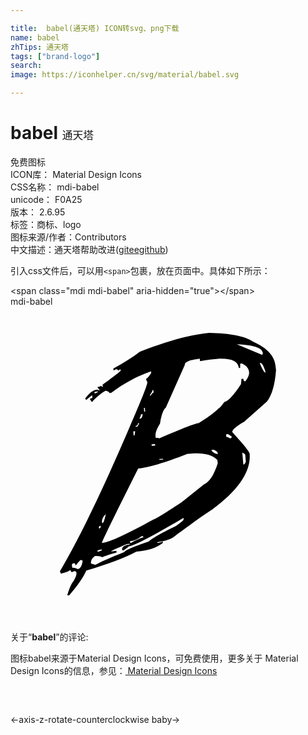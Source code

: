 ```yaml
---

title:  babel(通天塔) ICON转svg、png下载
name: babel
zhTips: 通天塔
tags: ["brand-logo"]
search: 
image: https://iconhelper.cn/svg/material/babel.svg

---
```


# babel  <small style="font-size: 60%;font-weight: 100">通天塔</small>


<div class="detail-page">
<p>
<span><span class="badge-success badge">免费图标</span> </span>
<br/>
<span>
ICON库：
<span class="badge-secondary badge">Material Design Icons</span> 
</span>
<br/>
<span>
CSS名称：
<span class="badge-secondary badge">mdi-babel</span> 
</span>
<br/>
<span>
unicode：
<span class="badge-secondary badge">F0A25</span> 
<copy-btn content='F0A25' btn-title=""></copy-btn>
<copy-btn :content='String.fromCodePoint(parseInt("F0A25", 16))' btn-title="复制U"></copy-btn>
</span>
<br/>
<span>
版本：
<span class="badge-secondary badge">2.6.95</span> 
</span><br/><span>标签：<span class="badge-light badge"><router-link to="/tags/brand-logo.html">商标、logo</router-link></span></span>
<br/>
<span>图标来源/作者：<span class="badge-light badge">Contributors</span></span> 
<br/>
<span class="zh-detail">中文描述：<span class="badge-primary badge">通天塔</span><span class="help-link"><span>帮助改进</span>(<a href="https://gitee.com/liuwave/icon-helper/edit/master/json/material/babel.json" target="_blank" rel="noopener noreferrer">gitee</a><a href="https://github.com/liuwave/icon-helper/edit/master/json/material/babel.json" target="_blank" rel="noopener noreferrer">github</a></span>)</span><br/>
</p>
</div>
<div class="alert alert-dark">
  <i class="mdi mdi-babel mdi-48px"></i>
  <i class="mdi mdi-babel mdi-36px"></i>
  <i class="mdi mdi-babel mdi-24px"></i>
  <i class="mdi mdi-babel mdi-18px"></i>
</div>
<div>
  <p>引入css文件后，可以用<code>&lt;span&gt;</code>包裹，放在页面中。具体如下所示：    
  </p>
  <div class="alert alert-primary" style="font-size: 14px">
    &lt;span class="mdi mdi-babel" aria-hidden="true"&gt;&lt;/span&gt;
    <copy-btn content='<span class="mdi mdi-babel" aria-hidden="true"></span>'></copy-btn>
  </div>
  <div class="alert alert-secondary">
    <i class="mdi mdi-babel"
    style="font-size: 24px"
    aria-hidden="true"></i> mdi-babel
    <copy-btn content="mdi-babel" btn-title="复制图标名称"></copy-btn>
  </div>
</div>
<div id="svg" class="svg-wrap">
<svg xmlns="http://www.w3.org/2000/svg" viewBox="0 0 24 24"><path d="M15.14 2C13.8 2.12 12.04 2.59 9.87 3.43C9.28 3.87 8.6 4.3 7.84 4.72V4.85C7.9 4.85 7.96 4.81 8.04 4.77C8.13 4.76 8.19 4.79 8.19 4.88L8.32 4.8L8.39 4.79L8.4 4.86C8.41 4.92 7.93 5.29 7 5.96L7.06 6.09H7L6.84 6.04C6.84 6.09 6.78 6.11 6.64 6.12L6.65 6.19L6.81 6.37C6.75 6.37 6.68 6.36 6.6 6.32C6.29 6.35 6 6.58 5.69 7L5.77 7.12C6.03 6.88 6.18 6.76 6.22 6.76L6.24 6.95C6.2 6.95 6.12 7 6.04 7.03L6.2 7.27C6.5 6.93 6.86 6.64 7.24 6.41C7.43 6.46 7.53 6.5 7.53 6.58L7.67 6.57C8.69 5.81 9.71 5.27 10.71 4.93L10.72 5.06C10.53 5.34 10.4 5.5 10.33 5.5C10.34 5.59 10.38 5.67 10.43 5.74C10.45 5.92 10 7.06 9.07 9.19C6.95 14.13 5.19 17.78 3.77 20.16C3.77 20.2 3.8 20.27 3.85 20.35C4.2 20.26 4.42 20.18 4.5 20.1L4.6 20.09L4.61 20.22L4.74 20.21L4.88 20.13C4.88 20.18 4.93 20.19 5 20.18L5.03 20.31C5.03 20.45 4.96 20.65 4.8 20.92C4.65 21.08 4.5 21.42 4.34 21.94V22H4.47C5.04 21.35 5.5 20.72 5.78 20.11C7.44 19.62 8.71 19.15 9.59 18.67C10.47 18.6 11.15 18.37 11.61 18L11.6 17.91L11.27 18H11.19L11.18 17.95C11.83 17.85 12.28 17.7 12.5 17.5C13.79 16.54 14.74 15.85 15.39 15.44C17.39 13.97 18.33 12.55 18.22 11.21C18.21 11.07 17.76 10.5 16.9 9.56C16.88 9.38 17.19 9.12 17.8 8.77L19.53 7.24C19.92 6.74 20.15 5.94 20.23 4.83L20.2 4.57C20.14 3.79 19.58 3.16 18.5 2.68C17.88 2.25 16.76 2.03 15.14 2M17.24 2.87C18.53 2.92 19.19 3.14 19.23 3.55L19.18 3.68L17.24 2.87M16 3.96C16.89 3.95 17.35 4.18 17.4 4.68L17.5 4.67V4.34L17.64 4.33C18 4.5 18.16 4.74 18.18 5C18.2 5.2 18.1 5.42 17.89 5.69C17.8 5.7 17.75 5.64 17.74 5.5H17.6L17.56 5.91C17 6.78 16.56 7.23 16.3 7.26C16.06 7.58 15.91 7.75 15.85 7.75C15.67 7.97 15.17 8.35 14.35 8.87C14.08 8.9 13.07 9.28 11.34 10.04C11.25 10 11.16 10 11.06 10L11.05 9.88C11.03 9.62 11.14 9.31 11.39 8.92C11.5 8.21 11.67 7.8 11.83 7.7L13.28 4.44C13.27 4.24 13.57 4.09 14.21 4L14.42 3.96L14.44 4.15C15.06 4.05 15.45 4 15.6 4C15.74 3.97 15.88 3.96 16 3.96M19 4.29H19.04C19.16 4.3 19.28 4.5 19.41 4.91L19.42 5.03C19.35 5.04 19.22 4.83 19.03 4.41L19 4.29M10.82 6.36H10.88L10.9 6.55C10.84 6.56 10.75 6.65 10.65 6.83L10.64 6.7C10.76 6.55 10.82 6.43 10.82 6.36M6.67 6.46L6.68 6.5C6.63 6.5 6.56 6.56 6.5 6.6L6.41 6.61L6.39 6.5L6.67 6.46M10.24 7.72L10.26 8H10.19L10.16 7.73L10.24 7.72M10.07 8.19C10.05 8.41 10 8.5 9.89 8.53L9.82 8.54C9.9 8.39 9.94 8.29 9.93 8.21L10.07 8.19M9.78 8.87L9.79 8.93L9.67 9.14L9.54 9.15L9.53 9.09C9.66 9.08 9.72 9 9.71 8.88L9.78 8.87M9.5 9.5L9.45 9.81H9.38L9.36 9.5H9.5M16.57 9.72L16.85 9.89C16.86 10 16.82 10.03 16.73 10.04C16.61 9.96 16.5 9.93 16.44 9.93L16.43 9.73L16.57 9.72M11 10.46L11.03 10.58L10.76 10.61L10.75 10.5L11 10.46M15.5 10.91C15.68 11 15.78 11.09 15.79 11.16L15.8 11.22C15.61 11.24 15.45 11.14 15.29 10.93L15.5 10.91M17.66 11.12C17.81 11.18 17.88 11.25 17.89 11.31L17.93 11.82C17.87 11.96 17.81 12.03 17.74 12.03L17.66 11.12M14.16 11.18C14.86 11.17 15.4 11.33 15.76 11.68L15.79 11.94C15.5 12.85 15.13 13.38 14.75 13.54L13 14.93C11.7 15.79 11 16.21 10.9 16.22C8.83 17.36 7.54 17.95 7.04 18H6.96C7.03 17.76 7.95 15.87 9.73 12.33C10.5 12.26 11.76 11.89 13.44 11.23L13.85 11.19C13.96 11.19 14.06 11.18 14.16 11.18M11.62 11.59L11.63 11.65L11.35 11.67L11.34 11.61L11.62 11.59M7.26 15.81C7.17 16.26 7.08 16.5 7 16.5L6.97 16.43C6.95 16.2 7.05 16 7.26 15.81M13.18 16.09L13.19 16.21C13.2 16.27 13 16.43 12.6 16.72C11.44 17.29 10.76 17.68 10.56 17.88C9.3 18.32 8.68 18.59 8.69 18.69C7.57 19.14 6.84 19.46 6.5 19.66C6.41 19.67 6.29 19.63 6.13 19.56C6.12 19.34 6.21 19.15 6.44 19C6.63 19 6.82 19 7 19.09C7.21 19 7.57 18.87 8.08 18.74L8.07 18.61L7.66 18.65C7.71 18.58 8.11 18.4 8.86 18.09L9.07 18.07L9.08 18.13C8.73 18.16 8.53 18.27 8.5 18.46C8.5 18.53 8.53 18.58 8.62 18.57C8.87 18.39 9 18.3 9 18.27C9.5 18.18 10.9 17.44 13.18 16.09M6.86 16.69L6.87 16.75C6.88 16.84 6.83 16.89 6.74 16.9V16.84C6.73 16.76 6.77 16.71 6.86 16.69M10 17.5C10.07 17.47 10.12 17.5 10.12 17.58C9.96 17.6 9.65 17.73 9.19 18H9.12L9.11 17.87C9.44 17.84 9.73 17.71 9.97 17.5H10M6.95 18.5L6.96 18.58C6.9 18.58 6.84 18.61 6.75 18.66L6.62 18.67C6.61 18.61 6.65 18.55 6.74 18.53L6.95 18.5M5.35 19.3L5.5 19.36C5.44 19.76 5.33 19.96 5.13 20C4.97 19.91 4.83 19.88 4.7 19.89L4.68 19.7C4.67 19.62 4.72 19.57 4.82 19.55C4.9 19.54 4.95 19.6 4.96 19.73C5.2 19.44 5.33 19.3 5.35 19.3Z" /></svg>
</div>
<detail full-name='mdi-babel'></detail>
<div class="icon-detail__container">
<p>关于“<b>babel</b>”的评论:</p>
</div>
<Vssue title="关于“babel”的评论" />    
<div><p>图标babel来源于Material Design Icons，可免费使用，更多关于 Material Design Icons的信息，参见：<a target="_blank" href="https://iconhelper.cn/material.html"> Material Design Icons</a>
</p></div>

<div style="padding:2rem 0 " class="page-nav"><p class="inner"><span class="prev">←<router-link to="/icon/axis-z-rotate-counterclockwise.html">axis-z-rotate-counterclockwise</router-link></span> <span class="next"><router-link to="/icon/baby.html">baby</router-link>→</span></p></div>

